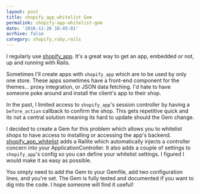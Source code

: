 ```yaml
---
layout: post
title: shopify_app_whitelist Gem
permalink: shopify-app-whitelist-gem
date: '2016-11-26 16:45:01'
acrhive: false
category: shopify,ruby,rails
---
```


I regularly use [shopify_app](https://github.com/Shopify/shopify_app). It's a great way to get an app, embedded or not, up and running with Rails.

Sometimes I'll create apps with `shopify_app` which are to be used by only one store. These apps sometimes have a front-end component for the themes... proxy integration, or JSON data fetching. I'd hate to have someone poke around and install the client's app to their shop.

In the past, I limited access to `shopify_app`'s session controller by having a `before_action` callback to confirm the shop. This gets repetitive quick and its not a central solution meaning its hard to update should the Gem change.

I decided to create a Gem for this problem which allows you to whitelist shops to have access to installing or accessing the app's backend. [shopify_app_whitelist](https://github.com/gnikyt/shopify_app_whitelist) adds a Railite which automatically injects a controller concern into your ApplicationController. It also adds a couple of settings to `shopify_app`'s config so you can define your whitelist settings. I figured I would make it as easy as possible.

You simply need to add the Gem to your Gemfile, add two configuration lines, and you're set. The Gem is fully tested and documented if you want to dig into the code. I hope someone will find it useful!
